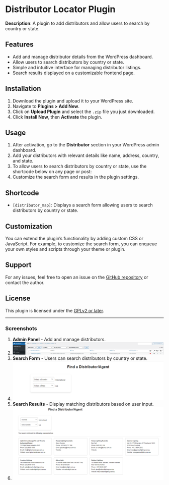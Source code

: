 # Distributor Locator Plugin

**Description**: A plugin to add distributors and allow users to search by country or state.

## Features

- Add and manage distributor details from the WordPress dashboard.
- Allow users to search distributors by country or state.
- Simple and intuitive interface for managing distributor listings.
- Search results displayed on a customizable frontend page.

## Installation

1. Download the plugin and upload it to your WordPress site.
2. Navigate to **Plugins > Add New**.
3. Click on **Upload Plugin** and select the `.zip` file you just downloaded.
4. Click **Install Now**, then **Activate** the plugin.

## Usage

1. After activation, go to the **Distributor** section in your WordPress admin dashboard.
2. Add your distributors with relevant details like name, address, country, and state.
3. To allow users to search distributors by country or state, use the shortcode below on any page or post:
4. Customize the search form and results in the plugin settings.

## Shortcode

- `[distributor_map]`: Displays a search form allowing users to search distributors by country or state.

## Customization

You can extend the plugin’s functionality by adding custom CSS or JavaScript. For example, to customize the search form, you can enqueue your own styles and scripts through your theme or plugin.

## Support

For any issues, feel free to open an issue on the [GitHub repository](https://github.com/amosngisa/Distributor-Locator) or contact the author.

## License

This plugin is licensed under the [GPLv2 or later](https://www.gnu.org/licenses/gpl-2.0.html).

---

### Screenshots

1. **Admin Panel** - Add and manage distributors.
2. ![admin](image.png)
3. **Search Form** - Users can search distributors by country or state.
4. ![search form](image-1.png)
5. **Search Results** - Display matching distributors based on user input.
6. ![search results](image-2.png)
